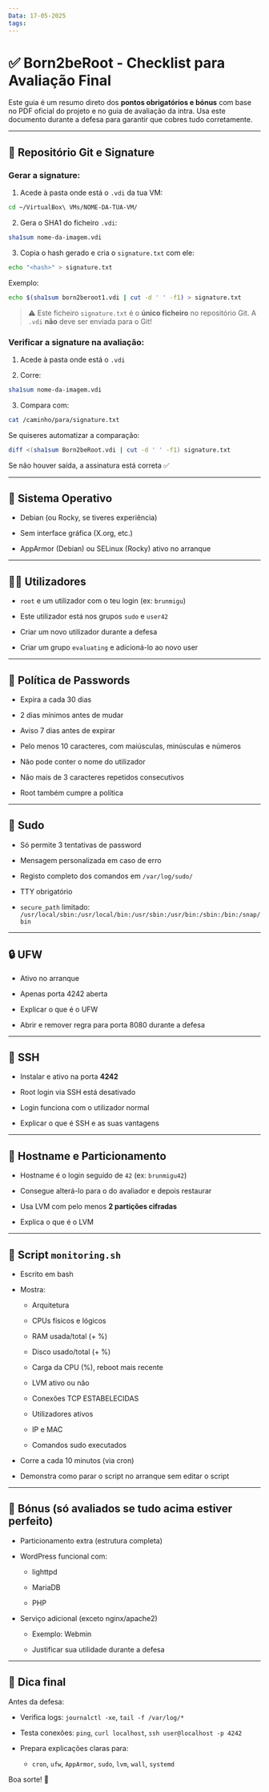```yaml
---
Data: 17-05-2025
tags:
---
```

# ✅ Born2beRoot - Checklist para Avaliação Final

Este guia é um resumo direto dos **pontos obrigatórios e bónus** com base no PDF oficial do projeto e no guia de avaliação da intra. Usa este documento durante a defesa para garantir que cobres tudo corretamente.

---

## 🧾 Repositório Git e Signature

### Gerar a signature:

1. Acede à pasta onde está o `.vdi` da tua VM:
    

```bash
cd ~/VirtualBox\ VMs/NOME-DA-TUA-VM/
```

2. Gera o SHA1 do ficheiro `.vdi`:
    

```bash
sha1sum nome-da-imagem.vdi
```

3. Copia o hash gerado e cria o `signature.txt` com ele:
    

```bash
echo "<hash>" > signature.txt
```

Exemplo:

```bash
echo $(sha1sum born2beroot1.vdi | cut -d ' ' -f1) > signature.txt
```

> ⚠️ Este ficheiro `signature.txt` é o **único ficheiro** no repositório Git. A `.vdi` **não** deve ser enviada para o Git!

### Verificar a signature na avaliação:

1. Acede à pasta onde está o `.vdi`
    
2. Corre:
    

```bash
sha1sum nome-da-imagem.vdi
```

3. Compara com:
    

```bash
cat /caminho/para/signature.txt
```

Se quiseres automatizar a comparação:

```bash
diff <(sha1sum Born2beRoot.vdi | cut -d ' ' -f1) signature.txt
```

Se não houver saída, a assinatura está correta ✅

---

## 🔧 Sistema Operativo

-  Debian (ou Rocky, se tiveres experiência)
    
-  Sem interface gráfica (X.org, etc.)
    
-  AppArmor (Debian) ou SELinux (Rocky) ativo no arranque
    

---

## 🧑‍💻 Utilizadores

-  `root` e um utilizador com o teu login (ex: `brunmigu`)
    
-  Este utilizador está nos grupos `sudo` e `user42`
    
-  Criar um novo utilizador durante a defesa
    
-  Criar um grupo `evaluating` e adicioná-lo ao novo user
    

---

## 🔐 Política de Passwords

-  Expira a cada 30 dias
    
-  2 dias mínimos antes de mudar
    
-  Aviso 7 dias antes de expirar
    
-  Pelo menos 10 caracteres, com maiúsculas, minúsculas e números
    
-  Não pode conter o nome do utilizador
    
-  Não mais de 3 caracteres repetidos consecutivos
    
-  Root também cumpre a política
    

---

## 🔑 Sudo

-  Só permite 3 tentativas de password
    
-  Mensagem personalizada em caso de erro
    
-  Registo completo dos comandos em `/var/log/sudo/`
    
-  TTY obrigatório
    
-  `secure_path` limitado: `/usr/local/sbin:/usr/local/bin:/usr/sbin:/usr/bin:/sbin:/bin:/snap/bin`
    

---

## 🔒 UFW

-  Ativo no arranque
    
-  Apenas porta 4242 aberta
    
-  Explicar o que é o UFW
    
-  Abrir e remover regra para porta 8080 durante a defesa
    

---

## 📡 SSH

-  Instalar e ativo na porta **4242**
    
-  Root login via SSH está desativado
    
-  Login funciona com o utilizador normal
    
-  Explicar o que é SSH e as suas vantagens
    

---

## 🧠 Hostname e Particionamento

-  Hostname é o login seguido de `42` (ex: `brunmigu42`)
    
-  Consegue alterá-lo para o do avaliador e depois restaurar
    
-  Usa LVM com pelo menos **2 partições cifradas**
    
-  Explica o que é o LVM
    

---

## 📜 Script `monitoring.sh`

-  Escrito em bash
    
-  Mostra:
    
    - Arquitetura
        
    - CPUs físicos e lógicos
        
    - RAM usada/total (+ %)
        
    - Disco usado/total (+ %)
        
    - Carga da CPU (%), reboot mais recente
        
    - LVM ativo ou não
        
    - Conexões TCP ESTABELECIDAS
        
    - Utilizadores ativos
        
    - IP e MAC
        
    - Comandos sudo executados
        
-  Corre a cada 10 minutos (via cron)
    
-  Demonstra como parar o script no arranque sem editar o script
    

---

## 🌟 Bónus (só avaliados se tudo acima estiver perfeito)

-  Particionamento extra (estrutura completa)
    
-  WordPress funcional com:
    
    - lighttpd
        
    - MariaDB
        
    - PHP
        
-  Serviço adicional (exceto nginx/apache2)
    
    - Exemplo: Webmin
        
    - Justificar sua utilidade durante a defesa
        

---

## 🎯 Dica final

Antes da defesa:

- Verifica logs: `journalctl -xe`, `tail -f /var/log/*`
    
- Testa conexões: `ping`, `curl localhost`, `ssh user@localhost -p 4242`
    
- Prepara explicações claras para:
    
    - `cron`, `ufw`, `AppArmor`, `sudo`, `lvm`, `wall`, `systemd`
        

Boa sorte! 💪